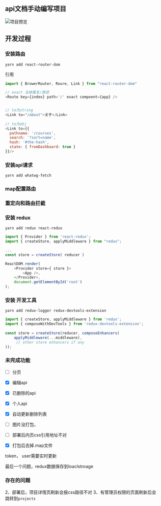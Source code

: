 ## api文档手动编写项目
![项目预览](http://static.golang365.com/Egnk9ozxVmLMHqZmQDyArGroBlD12OsQGQWuQLW2.png)

## 开发过程

### 安装路由
```
yarn add react-router-dom
```
引用
```js
import { BrowerRouter, Roure, Link } from "react-router-dom"

// exact 去掉重复/路径
<Route key={index} path='/' exact compoent={app} />


// to为string
<Link to="/about">关于</Link>
 
// to为obj
<Link to={{
  pathname: '/courses',
  search: '?sort=name',
  hash: '#the-hash',
  state: { fromDashboard: true }
}}/>

```

### 安装api请求
```
yarn add whatwg-fetch
```

### map配置路由
### 重定向和路由拦截

### 安装 redux
```
yarn add redux react-redux
```
```js
import { Provider } from 'react-redux';
import { createStore, applyMiddleware } from "redux";

...
const store = createStore( reducer )

ReactDOM.render( 
    <Provider store={ store }>
        <App />, 
    </Provider>,
    document.getElementById('root') 
);
```

### 安装 开发工具
```
yarn add redux-logger redux-devtools-extension
```
```js
import { createStore, applyMiddleware } from 'redux';
import { composeWithDevTools } from 'redux-devtools-extension';
 
const store = createStore(reducer, composeEnhancers(
    applyMiddleware(...middleware),
     // other store enhancers if any
));
```

### 未完成功能

- [ ] 分页
- [x] 编辑api
- [x] 已删除的api
- [x] 个人api
- [x] 自动更新删除列表

- [ ] 图片没打包，
- [ ] 部署后内页css引用地址不对
- [x] 打包后去掉.map文件

token， user需要实时更新

最后一个问题，redux数据保存到loaclstroage

### 存在的问题
2、部署后，项目详情页刷新会报css路径不对
3、有管理员权限的页面刷新后会跳转到`projects`